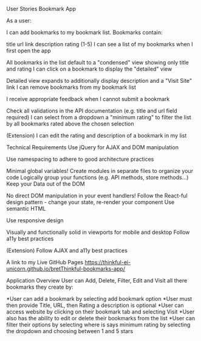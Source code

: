 User Stories
Bookmark App

As a user:

I can add bookmarks to my bookmark list. Bookmarks contain:

title
url link
description
rating (1-5)
I can see a list of my bookmarks when I first open the app

All bookmarks in the list default to a "condensed" view showing only title and rating
I can click on a bookmark to display the "detailed" view

Detailed view expands to additionally display description and a "Visit Site" link
I can remove bookmarks from my bookmark list

I receive appropriate feedback when I cannot submit a bookmark

Check all validations in the API documentation (e.g. title and url field required)
I can select from a dropdown a "minimum rating" to filter the list by all bookmarks rated above the chosen selection

(Extension) I can edit the rating and description of a bookmark in my list

Technical Requirements
Use jQuery for AJAX and DOM manipulation

Use namespacing to adhere to good architecture practices

Minimal global variables!
Create modules in separate files to organize your code
Logically group your functions (e.g. API methods, store methods...)
Keep your Data out of the DOM

No direct DOM manipulation in your event handlers!
Follow the React-ful design pattern - change your state, re-render your component
Use semantic HTML

Use responsive design

Visually and functionally solid in viewports for mobile and desktop
Follow a11y best practices

(Extension) Follow AJAX and a11y best practices

A link to my Live GitHub Pages
https://thinkful-ei-unicorn.github.io/bretThinkful-bookmarks-app/

Application Overview
User can Add, Delete, Filter, Edit and Visit all there bookmarks they create by:

*User can add a bookmark by selecting add bookmark option
*User must then provide Title, URL, then Rating a description is optional
*User can access website by clicking on their bookmark tab and selecting Visit
*User also has the ability to edit or delete their bookmarks from the list
*User can filter their options by selecting where is says minimum rating 
by selecting the dropdown and choosing between 1 and 5 stars